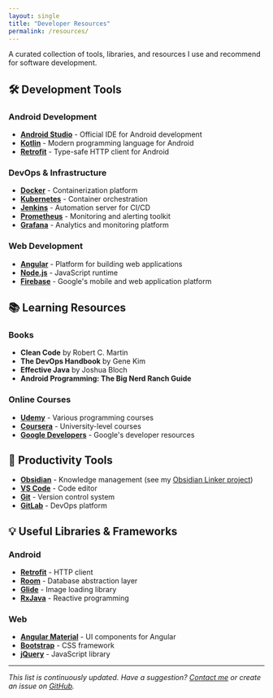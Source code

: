 ```yaml
---
layout: single
title: "Developer Resources"
permalink: /resources/
---
```


A curated collection of tools, libraries, and resources I use and recommend for software development.

## 🛠️ Development Tools

### Android Development
- **[Android Studio](https://developer.android.com/studio)** - Official IDE for Android development
- **[Kotlin](https://kotlinlang.org/)** - Modern programming language for Android
- **[Retrofit](https://square.github.io/retrofit/)** - Type-safe HTTP client for Android

### DevOps & Infrastructure
- **[Docker](https://www.docker.com/)** - Containerization platform
- **[Kubernetes](https://kubernetes.io/)** - Container orchestration
- **[Jenkins](https://www.jenkins.io/)** - Automation server for CI/CD
- **[Prometheus](https://prometheus.io/)** - Monitoring and alerting toolkit
- **[Grafana](https://grafana.com/)** - Analytics and monitoring platform

### Web Development
- **[Angular](https://angular.io/)** - Platform for building web applications
- **[Node.js](https://nodejs.org/)** - JavaScript runtime
- **[Firebase](https://firebase.google.com/)** - Google's mobile and web application platform

## 📚 Learning Resources

### Books
- **Clean Code** by Robert C. Martin
- **The DevOps Handbook** by Gene Kim
- **Effective Java** by Joshua Bloch
- **Android Programming: The Big Nerd Ranch Guide**

### Online Courses
- **[Udemy](https://www.udemy.com/)** - Various programming courses
- **[Coursera](https://www.coursera.org/)** - University-level courses
- **[Google Developers](https://developers.google.com/)** - Google's developer resources

## 🎯 Productivity Tools

- **[Obsidian](https://obsidian.md/)** - Knowledge management (see my [Obsidian Linker project](https://github.com/arshad115/obsidian-linker))
- **[VS Code](https://code.visualstudio.com/)** - Code editor
- **[Git](https://git-scm.com/)** - Version control system
- **[GitLab](https://gitlab.com/)** - DevOps platform

## 💡 Useful Libraries & Frameworks

### Android
- **[Retrofit](https://square.github.io/retrofit/)** - HTTP client
- **[Room](https://developer.android.com/training/data-storage/room)** - Database abstraction layer
- **[Glide](https://bumptech.github.io/glide/)** - Image loading library
- **[RxJava](https://github.com/ReactiveX/RxJava)** - Reactive programming

### Web
- **[Angular Material](https://material.angular.io/)** - UI components for Angular
- **[Bootstrap](https://getbootstrap.com/)** - CSS framework
- **[jQuery](https://jquery.com/)** - JavaScript library

---

*This list is continuously updated. Have a suggestion? [Contact me](/contact/) or create an issue on [GitHub](https://github.com/arshad115/arshad115.github.io).*
